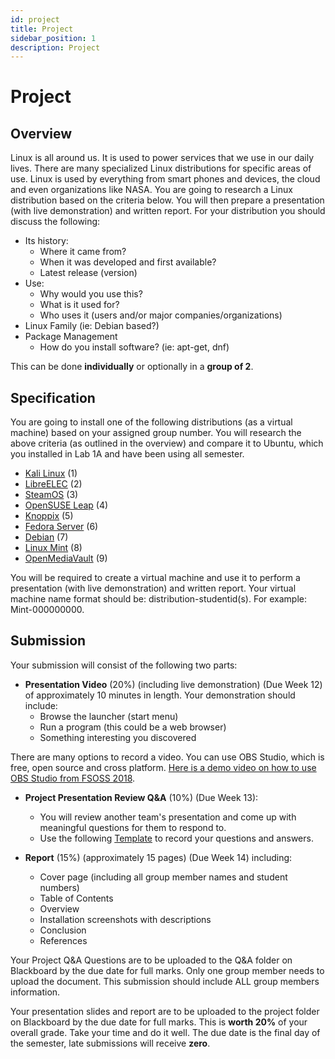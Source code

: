 ```yaml
---
id: project
title: Project
sidebar_position: 1
description: Project
---
```


# Project

## Overview

Linux is all around us. It is used to power services that we use in our daily lives. There are many specialized Linux distributions for specific areas of use. Linux is used by everything from smart phones and devices, the cloud and even organizations like NASA. You are going to research a Linux distribution based on the criteria below. You will then prepare a presentation (with live demonstration) and written report. For your distribution you should discuss the following:

- Its history:
  - Where it came from?
  - When it was developed and first available?
  - Latest release (version)
- Use:
  - Why would you use this?
  - What is it used for?
  - Who uses it (users and/or major companies/organizations)
- Linux Family (ie: Debian based?)
- Package Management
  - How do you install software? (ie: apt-get, dnf)

This can be done **individually** or optionally in a **group of 2**.

## Specification

You are going to install one of the following distributions (as a virtual machine) based on your assigned group number. You will research the above criteria (as outlined in the overview) and compare it to Ubuntu, which you installed in Lab 1A and have been using all semester.

- [Kali Linux](https://www.kali.org/) (1)
- [LibreELEC](https://libreelec.tv/) (2)
- [SteamOS](https://store.steampowered.com/steamos/) (3)
- [OpenSUSE Leap](https://www.opensuse.org/) (4)
- [Knoppix](https://www.knopper.net/knoppix/index-en.html) (5)
- [Fedora Server](https://getfedora.org/) (6)
- [Debian](https://www.debian.org/) (7)
- [Linux Mint](https://linuxmint.com/) (8)
- [OpenMediaVault](https://www.openmediavault.org/) (9)

You will be required to create a virtual machine and use it to perform a presentation (with live demonstration) and written report. Your virtual machine name format should be: distribution-studentid(s). For example: Mint-000000000.

## Submission

Your submission will consist of the following two parts:

- **Presentation Video** (20%) (including live demonstration) (Due Week 12) of approximately 10 minutes in length. Your demonstration should include:
  - Browse the launcher (start menu)
  - Run a program (this could be a web browser)
  - Something interesting you discovered

There are many options to record a video. You can use OBS Studio, which is free, open source and cross platform. [Here is a demo video on how to use OBS Studio from FSOSS 2018](https://youtu.be/Sm7xOu3QX_0).

- **Project Presentation Review Q&A** (10%) (Due Week 13):

  - You will review another team's presentation and come up with meaningful questions for them to respond to.
  - Use the following [Template](/static/files/OSL645GroupProjectInsightfulQuestions.docx) to record your questions and answers.

- **Report** (15%) (approximately 15 pages) (Due Week 14) including:

  - Cover page (including all group member names and student numbers)
  - Table of Contents
  - Overview
  - Installation screenshots with descriptions
  - Conclusion
  - References

Your Project Q&A Questions are to be uploaded to the Q&A folder on Blackboard by the due date for full marks. Only one group member needs to upload the document. This submission should include ALL group members information.

Your presentation slides and report are to be uploaded to the project folder on Blackboard by the due date for full marks. This is **worth 20%** of your overall grade. Take your time and do it well. The due date is the final day of the semester, late submissions will receive **zero**.
